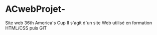 # ACwebProjet-
Site web 36th America's Cup
Il s'agit d'un site Web utilisé en formation HTML/CSS puis GIT
